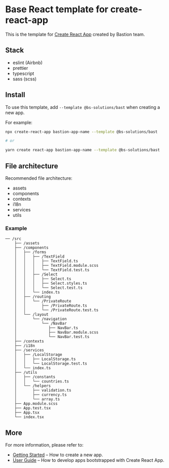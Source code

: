 # Base React template for create-react-app

This is the template for [Create React App](https://github.com/facebook/create-react-app) created by Bastion team.

## Stack

- eslint (Airbnb)
- prettier
- typescript
- sass (scss)

## Install

To use this template, add `--template @bs-solutions/bast` when creating a new app.

For example:

```sh
npx create-react-app bastion-app-name --template @bs-solutions/bast

# or

yarn create react-app bastion-app-name --template @bs-solutions/bast
```

## File architecture

Recommended file architecture:

- assets
- components
- contexts
- i18n
- services
- utils

### Example

```text
── /src
    ├── /assets
    ├── /components
    │   ├── /forms
    │   │   ├── /TextField
    │   │   │   ├── TextField.ts
    │   │   │   ├── TextField.module.scss
    │   │   │   └── TextField.test.ts
    │   │   ├── /Select
    │   │   │   ├── Select.ts
    │   │   │   ├── Select.styles.ts
    │   │   │   └── Select.test.ts
    │   │   └── index.ts
    │   ├── /routing
    │   │   └── /PrivateRoute
    │   │       ├── /PrivateRoute.ts
    │   │       └── /PrivateRoute.test.ts
    │   └── /layout
    │       └── /navigation
    │           └── /NavBar
    │              ├── NavBar.ts
    │              ├── NavBar.module.scss
    │              └── NavBar.test.ts
    ├── /contexts
    ├── /i18n
    ├── /services
    │   ├── /LocalStorage
    │   │   ├── LocalStorage.ts
    │   │   └── LocalStorage.test.ts
    │   └── index.ts
    ├── /utils
    │   ├── /constants
    │   │   └── countries.ts
    │   └── /helpers
    │       ├── validation.ts
    │       ├── currency.ts
    │       └── array.ts
    ├── App.module.scss
    ├── App.test.tsx
    ├── App.tsx
    └── index.tsx
```

## More

For more information, please refer to:

- [Getting Started](https://create-react-app.dev/docs/getting-started) – How to create a new app.
- [User Guide](https://create-react-app.dev) – How to develop apps bootstrapped with Create React App.
